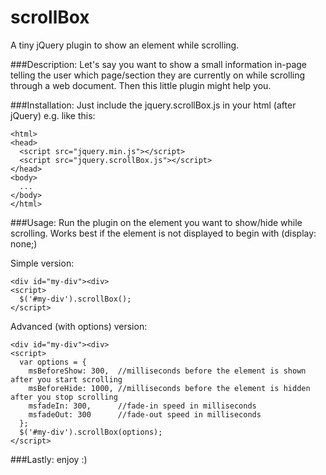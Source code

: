 scrollBox
=========
A tiny jQuery plugin to show an element while scrolling.

###Description:
Let's say you want to show a small information in-page telling the user which page/section they are currently on while scrolling through a web document. Then this little plugin might help you.

###Installation:
Just include the jquery.scrollBox.js in your html (after jQuery) e.g. like this:
```
<html>
<head>
  <script src="jquery.min.js"></script>
  <script src="jquery.scrollBox.js"></script>
</head>
<body>
  ...
</body>
</html>
```

###Usage:
Run the plugin on the element you want to show/hide while scrolling. Works best if the element is not displayed to begin with (display: none;)

Simple version:
```
<div id="my-div"><div>
<script>
  $('#my-div').scrollBox();
</script>
```

Advanced (with options) version:
```
<div id="my-div"><div>
<script>
  var options = {
    msBeforeShow: 300,  //milliseconds before the element is shown after you start scrolling
    msBeforeHide: 1000, //milliseconds before the element is hidden after you stop scrolling
    msfadeIn: 300,      //fade-in speed in milliseconds
    msfadeOut: 300      //fade-out speed in milliseconds
  };
  $('#my-div').scrollBox(options);
</script>
```

###Lastly:
enjoy :)

